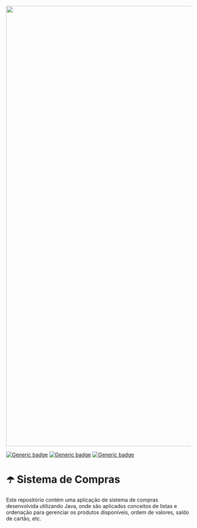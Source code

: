 <p align="center">
  <img src="https://github.com/jessiferreira/minhas-musicas/assets/121064773/0ea10a97-f3d3-4b83-b5b7-a784cc3d0d3e" alt="imagem-alura" width="1200px">
</p>

[![Generic badge](https://img.shields.io/badge/TECNOLOGIA-Java-c125ff.svg)](https://shields.io/)&nbsp;[![Generic badge](https://img.shields.io/badge/IDE-IntelliJ_IDEA-c125ff.svg)](https://shields.io/)&nbsp;[![Generic badge](https://img.shields.io/badge/STATUS-Concluído-c125ff.svg)](https://shields.io/)

# ☂️ Sistema de Compras
Este repositório contém uma aplicação de sistema de compras desenvolvida utilizando Java, 
onde são aplicados conceitos de listas e ordenação para gerenciar os produtos disponíveis, ordem de valores, saldo de cartão, etc.
